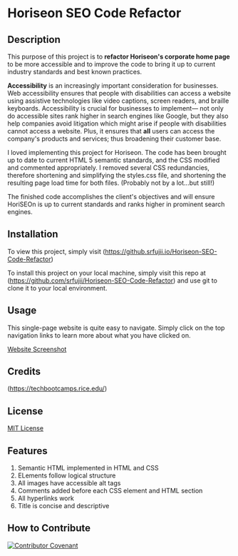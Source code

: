 # Horiseon SEO Code Refactor

## Description

This purpose of this project is to **refactor Horiseon's corporate home page** to be more accessible and to improve the code to bring it up to current industry standards and best known practices.

**Accessibility** is an increasingly important consideration for businesses. Web accessibility ensures that people with disabilities can access a website using assistive technologies like video captions, screen readers, and braille keyboards. Accessibility is crucial for businesses to implement&mdash; not only do accessible sites rank higher in search engines like Google, but they also help companies avoid litigation which might arise if people with disabilities cannot access a website. Plus, it ensures that **all** users can access the company's products and services; thus broadening their customer base.

I loved implementing this project for Horiseon. The code has been brought up to date to current HTML 5 semantic standards, and the CSS modified and commented appropriately. I removed several CSS redundancies, therefore shortening and simplifying the styles.css file, and shortening the resulting page load time for both files. (Probably not by a lot...but still!)

The finished code accomplishes the client's objectives and will ensure HoriSEOn is up to current standards and ranks higher in prominent search engines.


## Installation
To view this project, simply visit (https://github.srfujii.io/Horiseon-SEO-Code-Refactor)
 
To install this project on your local machine, simply visit this repo at (https://github.com/srfujii/Horiseon-SEO-Code-Refactor) and use git to clone it to your local environment.

## Usage
This single-page website is quite easy to navigate. Simply click on the top navigation links to learn more about what you have clicked on.

[Website Screenshot](./assets/images/screenshot.png)

## Credits
(https://techbootcamps.rice.edu/)

## License
[MIT License](./license.txt)

## Features

<ol>
    <li>Semantic HTML implemented in HTML and CSS</li>
    <li>ELements follow logical structure</li>
    <li>All images have accessible alt tags</li>
    <li>Comments added before each CSS element and HTML section</li>
    <li>All hyperlinks work</li>
    <li>Title is concise and descriptive</li>
</ol>

## How to Contribute
[![Contributor Covenant](https://img.shields.io/badge/Contributor%20Covenant-2.0-4baaaa.svg)](./code_of_conduct.md)
